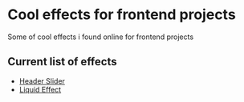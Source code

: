 # Cool effects for frontend projects
Some of cool effects i found online for frontend projects

## Current list of effects
- [Header Slider](./header-slider/)
- [Liquid Effect](./liquid-effect/)
